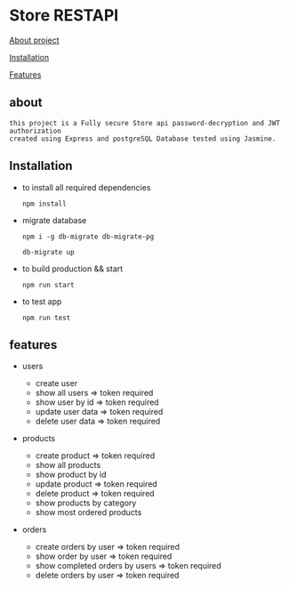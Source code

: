 # Store RESTAPI

[About project](#about)

[Installation](#Installation)

[Features](#features)

## about

    this project is a Fully secure Store api password-decryption and JWT authorization
    created using Express and postgreSQL Database tested using Jasmine.


## Installation
- to install all required dependencies

    `npm install`

- migrate database 

    `npm i -g db-migrate db-migrate-pg`
    
    `db-migrate up`

- to build production && start

    `npm run start`

- to test app

    `npm run test`

## features

- users 
    - create user
    - show all users => token required
    - show user by id => token required 
    - update user data => token required 
    - delete user data => token required

- products
    - create product => token required 
    - show all products 
    - show product by id 
    - update product => token required 
    - delete product => token required 
    - show products by category
    - show most ordered products
- orders 
    - create orders by user => token required
    - show order by user => token required 
    - show completed orders by users => token required 
    - delete orders by user => token required 